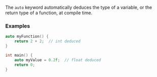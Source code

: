 The `auto` keyword automatically deduces the type of a variable, or the return type of a function, at compile time.

### Examples
```cpp
auto myFunction() {
    return 2 + 2;  // int deduced
}

int main() {
    auto myValue = 0.2f;  // float deduced
    return 0;
}
```